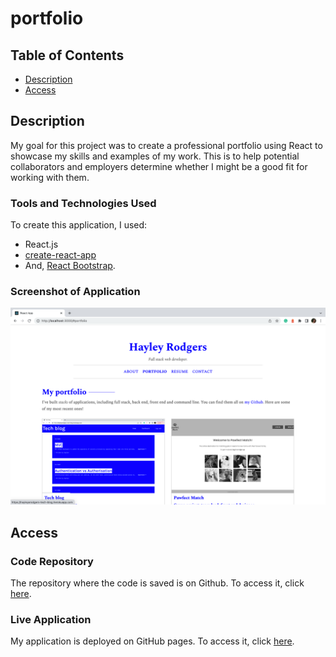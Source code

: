 # portfolio

## Table of Contents

- [Description](#description)
- [Access](#access)

## Description

My goal for this project was to create a professional portfolio using React to showcase my skills and examples of my work. This is to help potential collaborators and employers determine whether I might be a good fit for working with them.

### Tools and Technologies Used

To create this application, I used:

- React.js
- [create-react-app](https://github.com/facebook/create-react-app)
- And, [React Bootstrap](https://react-bootstrap.github.io/).

### Screenshot of Application

![Screenshot of application](./assets/images/screenshot-of-application.png)

## Access

### Code Repository

The repository where the code is saved is on Github. To access it, click [here](https://github.com/hayleyarodgers/portfolio).

### Live Application

My application is deployed on GitHub pages. To access it, click [here](https://hayleyarodgers.github.io/portfolio/).
